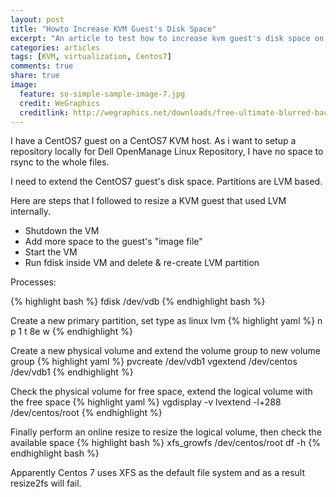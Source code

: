 ```yaml
---
layout: post
title: "Howto Increase KVM Guest's Disk Space"
excerpt: "An article to test how to increase kvm guest's disk space on Centos7" 
categories: articles
tags: [KVM, virtualization, Centos7]
comments: true
share: true
image:
  feature: so-simple-sample-image-7.jpg
  credit: WeGraphics
  creditlink: http://wegraphics.net/downloads/free-ultimate-blurred-background-pack/
---
```


I have a CentOS7 guest on a CentOS7 KVM host. As i want to setup a repository locally for Dell OpenManage Linux Repository, I have no space to rsync to the whole files. 

I need to extend the CentOS7 guest's disk space. Partitions are LVM based. 

Here are steps that I followed to resize a KVM guest that used LVM internally. 

* Shutdown the VM
* Add more space to the guest's "image file"
* Start the VM 
* Run fdisk inside VM and delete & re-create LVM partition

Processes:

{% highlight bash %}
fdisk /dev/vdb
{% endhighlight bash %}

Create a new primary partition, set type as linux lvm 
{% highlight yaml %}
n
p
1
t
8e
w
{% endhighlight %}

Create a new physical volume and extend the volume group to new volume group
{% highlight yaml %}
pvcreate /dev/vdb1
vgextend /dev/centos /dev/vdb1
{% endhighlight %}

Check the physical volume for free space, extend the logical volume with the free space
{% highlight yaml %}
vgdisplay -v 
lvextend -l+288 /dev/centos/root
{% endhighlight %}

Finally perform an online resize to resize the logical volume, then check the available space
{% highlight bash %}
xfs_growfs /dev/centos/root
df -h 
{% endhighlight bash %}

Apparently Centos 7 uses XFS as the default file system and as a result resize2fs will fail.
